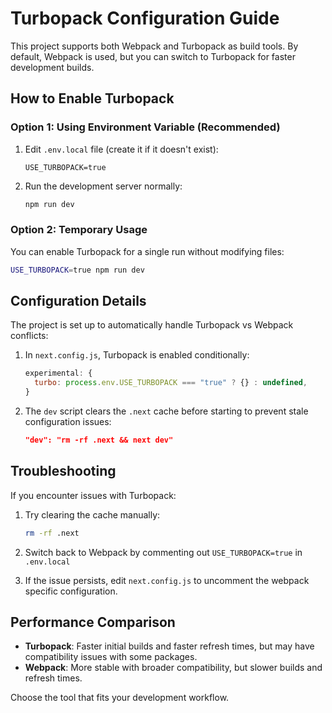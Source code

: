 # Turbopack Configuration Guide

This project supports both Webpack and Turbopack as build tools. By default, Webpack is used, but you can switch to Turbopack for faster development builds.

## How to Enable Turbopack

### Option 1: Using Environment Variable (Recommended)

1. Edit `.env.local` file (create it if it doesn't exist):
   ```
   USE_TURBOPACK=true
   ```

2. Run the development server normally:
   ```bash
   npm run dev
   ```

### Option 2: Temporary Usage

You can enable Turbopack for a single run without modifying files:

```bash
USE_TURBOPACK=true npm run dev
```

## Configuration Details

The project is set up to automatically handle Turbopack vs Webpack conflicts:

1. In `next.config.js`, Turbopack is enabled conditionally:
   ```javascript
   experimental: {
     turbo: process.env.USE_TURBOPACK === "true" ? {} : undefined,
   }
   ```

2. The `dev` script clears the `.next` cache before starting to prevent stale configuration issues:
   ```json
   "dev": "rm -rf .next && next dev"
   ```

## Troubleshooting

If you encounter issues with Turbopack:

1. Try clearing the cache manually:
   ```bash
   rm -rf .next
   ```

2. Switch back to Webpack by commenting out `USE_TURBOPACK=true` in `.env.local`

3. If the issue persists, edit `next.config.js` to uncomment the webpack specific configuration.

## Performance Comparison

- **Turbopack**: Faster initial builds and faster refresh times, but may have compatibility issues with some packages.
- **Webpack**: More stable with broader compatibility, but slower builds and refresh times.

Choose the tool that fits your development workflow. 